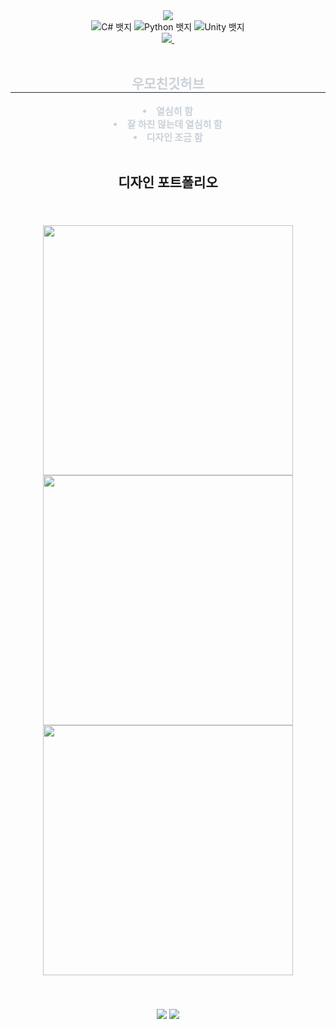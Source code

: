 <div align="center">
    <img src="https://capsule-render.vercel.app/api?type=waving&color=0:EBD55E,100:F5A218&height=300&section=header&text=🤠우모친%20깃허브🤠&fontSize=70&animation=fadeIn&fontAlignY=38&desc=별%20건%20없는데%20이쁘게%20만들고%20싶었음&descAlignY=51&descAlign=58"/>
<div align="center">
  <div class="badge-container">              
    <img src="https://img.shields.io/badge/C%23-239120?style=for-the-badge&logo=c-sharp&logoColor=white" alt="C# 뱃지">
    <img src="https://img.shields.io/badge/Python-3776AB?style=for-the-badge&logo=python&logoColor=white" alt="Python 뱃지">
    <img src="https://img.shields.io/badge/Unity-000000?style=for-the-badge&logo=unity&logoColor=white" alt="Unity 뱃지">
  </div>
<div align="center">
  </a>
  <a href="mailto:duddls012345@gmail.com">
    <img src="https://img.shields.io/badge/gmail-D14836?style=for-the-badge&logo=gmail&logoColor=white"/>&nbsp
  </a>
</div>
<br>
<div align= "center"> 
    <h2 style="border-bottom: 1px solid #21262d; color: #c9d1d9;"> 우모친깃허브 </h2>  
    <div style="font-weight: 700; font-size: 15px; text-align: center; color: #c9d1d9;"> <li>열심히 함</li><li>잘 하진 않는데 열심히 함</li><li>디자인 조금 함 </div> 
    </div>
<br>
<h2>디자인 포트폴리오<h2>
<br>
<img src="https://github.com/user-attachments/assets/5f26443e-44b5-4360-98f0-985387f8171d" width="400"/>
<img src="https://github.com/user-attachments/assets/b1719909-1222-41ed-89b9-cdf6d913cc29" width="400"/>
<img src="https://github.com/user-attachments/assets/d1f6f574-06be-4538-86bd-fbeddea4bcda" width="400"/>
<br>
<br>
<br>
<div>
  <img src="https://github-readme-stats.vercel.app/api?username=WooMoChin&show_icons=true&bg_color=00000000" />
  <img src="https://github-readme-stats.vercel.app/api/top-langs/?username=WooMoChin&layout=compact" />
</div>
<br>
<br>
</div>               
